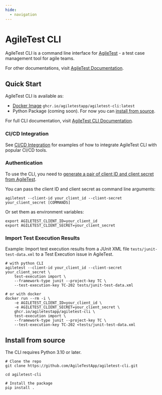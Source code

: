 ```yaml
---
hide:
  - navigation
---
```


# AgileTest CLI

AgileTest CLI is a command line interface for [AgileTest](https://agiletest.app) - a test case management tool for agile teams.

For other documentations, visit [AgileTest Documentation](https://docs.devsamurai.com/agiletest).

## Quick Start

AgileTest CLI is available as:

* [Docker Image](https://github.com/AgileTestApp/agiletest-cli/pkgs/container/agiletest-cli) `ghcr.io/agiletestapp/agiletest-cli:latest`
* Python Package (coming soon). For now you can [install from source](#install-from-source).

For full CLI documentation, visit [AgileTest CLI Documentation](cli.md).

### CI/CD Integration

See [CI/CD Integration](ci-cd.md) for examples of how to integrate AgileTest CLI with popular CI/CD tools.

### Authentication

To use the CLI, you need to [generate a pair of client ID and client secret from AgileTest](https://docs.devsamurai.com/agiletest/access-api-documentation).

You can pass the client ID and client secret as command line arguments:

```shell
agiletest --client-id your_client_id --client-secret your_client_secret [COMMANDS]
```

Or set them as environment variables:

```shell
export AGILETEST_CLIENT_ID=your_client_id
export AGILETEST_CLIENT_SECRET=your_client_secret
```

### Import Test Execution Results

Example: Import test execution results from a JUnit XML file `tests/junit-test-data.xml`
to a Test Execution issue in AgileTest.

```shell
# with python CLI
agiletest --client-id your_client_id --client-secret your_client_secret \
    test-execution import \
    --framework-type junit --project-key TC \
    --test-execution-key TC-202 tests/junit-test-data.xml

# or with docker
docker run --rm -i \
    -e AGILETEST_CLIENT_ID=your_client_id \
    -e AGILETEST_CLIENT_SECRET=your_client_secret \
    ghcr.io/agiletestapp/agiletest-cli \
    test-execution import \
    --framework-type junit --project-key TC \
    --test-execution-key TC-202 <tests/junit-test-data.xml
```

## Install from source

The CLI requires Python 3.10 or later.

```shell
# Clone the repo
git clone https://github.com/AgileTestApp/agiletest-cli.git

cd agiletest-cli

# Install the package
pip install .
```
